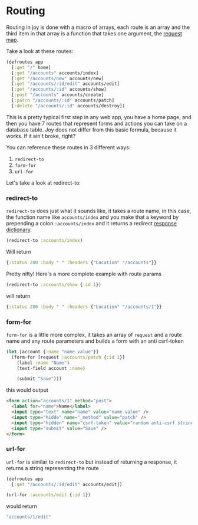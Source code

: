 # Routing

Routing in joy is done with a macro of arrays, each route is an array and the third item in that array is a function that takes one argument, the [request map](requests-and-responses.md).

Take a look at these routes:

```clojure
(defroutes app
  [:get "/" home]
  [:get "/accounts" accounts/index]
  [:get "/accounts/new" accounts/new]
  [:get "/accounts/:id/edit" accounts/edit]
  [:get "/accounts/:id" accounts/show]
  [:post "/accounts" accounts/create]
  [:patch "/accounts/:id" accounts/patch]
  [:delete "/accounts/:id" accounts/destroy])
```

This is a pretty typical first step in any web app, you have a home page, and then you have 7 routes that represent forms and actions you can take on a database table. Joy does not differ from this basic formula, because it works. If it ain't broke, right?

You can reference these routes in 3 different ways:

1. `redirect-to`
2. `form-for`
3. `url-for`

Let's take a look at redirect-to:

### redirect-to

`redirect-to` does just what it sounds like, it takes a route name, in this case, the function name like `accounts/index` and you make that a keyword by prepending a colon `:accounts/index` and it returns a redirect [response dictionary](requests-and-responses.md).

```clojure
(redirect-to :accounts/index)
```

Will return

```clojure
{:status 200 :body " " :headers {"Location" "/accounts"}}
```

Pretty nifty! Here's a more complete example with route params

```clojure
(redirect-to :accounts/show {:id 1})
```

will return

```clojure
{:status 200 :body " " :headers {"Location" "/accounts/1"}}
```

### form-for

`form-for` is a little more complex, it takes an array of `request` and a route name and any route parameters and builds a form with an anti csrf-token

```clojure
(let [account {:name "name value"}]
  (form-for [request :accounts/patch {:id 1}]
    (label :name "Name")
    (text-field account :name)

    (submit "Save")))
```

this would output

```html
<form action="accounts/1" method="post">
  <label for="name">Name</label>
  <input type="text" name="name" value="name value" />
  <input type="hidde" name="_method" value="patch" />
  <input type="hidden" name="csrf-token" value="random anti-csrf string" />
  <input type="submit" value="Save" />
</form>
```

### url-for

`url-for` is similar to `redirect-to` but instead of returning a response, it returns a string representing the route

```clojure
(defroutes app
  [:get "/accounts/:id/edit" accounts/edit])

(url-for :accounts/edit {:id 1})
```

would return

```clojure
"accounts/1/edit"
```